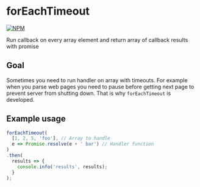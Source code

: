 # forEachTimeout

[![NPM](https://nodei.co/npm/foreach-timeout.png)](https://npmjs.org/package/foreach-timeout)

Run callback on every array element and return array of callback results with promise

## Goal

Sometimes you need to run handler on array with timeouts. For example when you parse web pages you need to pause before getting next page to prevent server from shutting down. 
That is why `forEachTimeout` is developed.

## Example usage

```js
forEachTimeout(
  [1, 2, 5, 'foo'], // Array to handle
  e => Promise.resolve(e + ' bar') // Handler function
)
.then(
  results => {
    console.info('results', results);
  }
);
```
